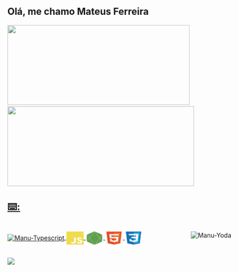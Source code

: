 ## Olá, me chamo Mateus Ferreira

  <div style="display: flex">
    <a href="https://github.com/mateusgf00">
    <img height="180cm" width="410px" src="https://github-readme-stats-sigma-five.vercel.app/api?username=mateusgf00&show_icons=true&theme=dark&include_all_commits=true&count_private=true"/>
    <img height="180cm" width="420px" src="https://github-readme-stats-sigma-five.vercel.app/api/top-langs/?username=mateusgf00&layout=compact&langs_count=16&theme=dark"/>
  </div>

## ⌨️:
  <div style="display: inline_block"><br>
    <img align="center" alt="Manu-Typescript" height="30" width="40" src="https://cdn.jsdelivr.net/gh/devicons/devicon/icons/typescript/typescript-plain.svg">
    <img align="center" alt="Manu-Js" height="30" width="40" src="https://raw.githubusercontent.com/devicons/devicon/master/icons/javascript/javascript-plain.svg"> 
    <img align="center" alt="Manu-Js" height="30" width="40" src="https://raw.githubusercontent.com/devicons/devicon/master/icons/nodejs/nodejs-plain.svg">     
    <img align="center" alt="Manu-HTML" height="30" width="40" src="https://raw.githubusercontent.com/devicons/devicon/master/icons/html5/html5-original.svg">
    <img align="center" alt="Manu-CSS" height="30" width="40" src="https://raw.githubusercontent.com/devicons/devicon/master/icons/css3/css3-original.svg">
    <img align="right" alt="Manu-Yoda" src="https://media.tenor.com/-Gm4BBfce-MAAAAj/babyyoda.gif">
  </div>
  
  ##
 
  <div>
    <a href="https://www.linkedin.com/in/mateusgf00/" target="_blank"><img src="https://img.shields.io/badge/-LinkedIn-%230077B5?style=for-the-badge&logo=linkedin&logoColor=white" target="_blank"></a> 
  </div>
